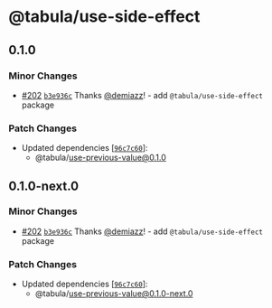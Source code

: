 # @tabula/use-side-effect

## 0.1.0

### Minor Changes

- [#202](https://github.com/ReTable/ui-kit/pull/202) [`b3e936c`](https://github.com/ReTable/ui-kit/commit/b3e936c4c1ef0bb2fde0094d6f41acbb3ea9272d) Thanks [@demiazz](https://github.com/demiazz)! - add `@tabula/use-side-effect` package

### Patch Changes

- Updated dependencies [[`96c7c60`](https://github.com/ReTable/ui-kit/commit/96c7c60cc926d27f2170c3c6ee95fcdc39aa042b)]:
  - @tabula/use-previous-value@0.1.0

## 0.1.0-next.0

### Minor Changes

- [#202](https://github.com/ReTable/ui-kit/pull/202) [`b3e936c`](https://github.com/ReTable/ui-kit/commit/b3e936c4c1ef0bb2fde0094d6f41acbb3ea9272d) Thanks [@demiazz](https://github.com/demiazz)! - add `@tabula/use-side-effect` package

### Patch Changes

- Updated dependencies [[`96c7c60`](https://github.com/ReTable/ui-kit/commit/96c7c60cc926d27f2170c3c6ee95fcdc39aa042b)]:
  - @tabula/use-previous-value@0.1.0-next.0
